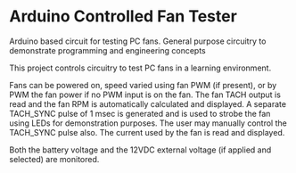 # Arduino Controlled Fan Tester
Arduino based circuit for testing PC fans.  General purpose circuitry to demonstrate programming and engineering concepts

This project controls circuitry to test PC fans in a learning environment.

Fans can be powered on, speed varied using fan PWM (if present), or by PWM the fan power if no PWM input is on the fan. The fan TACH output is read and the fan RPM is automatically calculated and displayed. A separate TACH_SYNC pulse of 1 msec is generated and is used to strobe the fan using LEDs for demonstration purposes. The user may manually control the TACH_SYNC pulse also. The current used by the fan is read and displayed.

Both the battery voltage and the 12VDC external voltage (if applied and selected) are monitored.
